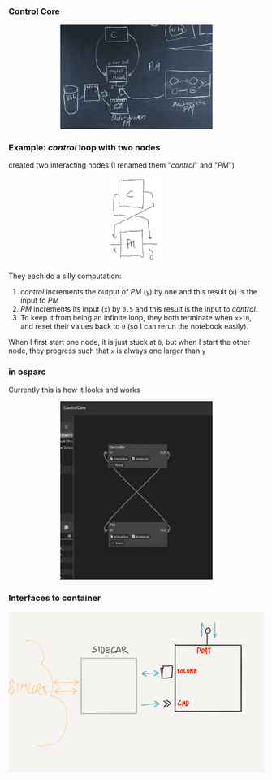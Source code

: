  ### Control Core

<p align="center">
 <img src="img/overview.min.png" width=300 />
</p>
 
 ### Example: *control* loop with two nodes
 
 created two interacting nodes (I renamed them "*control*" and "*PM*")

<p align="center">
<img src="img/schematic.min.png" width=100 />
</p>

 They each do a silly computation:

 1. *control* increments the output of *PM* (``y``) by one and this result (``x``) is the input to *PM* 
 2. *PM* increments its input (``x``) by ``0.5`` and this result is the input to *control*.
 3. To keep it from being an infinite loop, they both terminate when ``x>10``, and reset their values back to ``0`` (so I can rerun the notebook easily).

When I first start one node, it is just stuck at ``0``, but when I start the other node, they progress such that ``x`` is always one larger than ``y``

### in osparc

Currently this is how it looks and works

<p align="center">
<img src="img/osparc.min.png" width=300 />
</p>

### Interfaces to container

![](img/container-interface.min.png)

